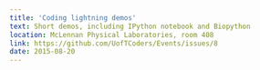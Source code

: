 ```yaml
---
title: 'Coding lightning demos'
text: Short demos, including IPython notebook and Biopython
location: McLennan Physical Laboratories, room 408
link: https://github.com/UofTCoders/Events/issues/8
date: 2015-08-20
---
```

